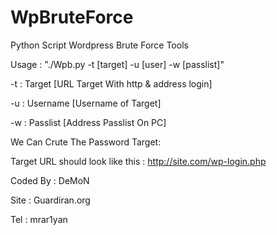 # WpBruteForce
Python Script Wordpress Brute Force Tools 

Usage : "./Wpb.py -t [target] -u [user] -w [passlist]"

-t : Target [URL Target With http & address login]

-u : Username [Username of Target]

-w : Passlist [Address Passlist On PC]

We Can Crute The Password Target:

Target URL should look like this : http://site.com/wp-login.php


                                              
Coded By : DeMoN	

Site : Guardiran.org 

Tel : mrar1yan

 
 
